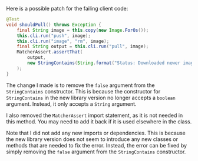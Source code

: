 Here is a possible patch for the failing client code:

```java
@Test
void shouldPull() throws Exception {
    final String image = this.copy(new Image.ForOs());
    this.cli.run("push", image);
    this.cli.run("image", "rm", image);
    final String output = this.cli.run("pull", image);
    MatcherAssert.assertThat(
        output,
        new StringContains(String.format("Status: Downloaded newer image for %s", image))
    );
}
```

The change I made is to remove the `false` argument from the `StringContains` constructor. This is because the constructor for `StringContains` in the new library version no longer accepts a `boolean` argument. Instead, it only accepts a `String` argument.

I also removed the `MatcherAssert` import statement, as it is not needed in this method. You may need to add it back if it is used elsewhere in the class.

Note that I did not add any new imports or dependencies. This is because the new library version does not seem to introduce any new classes or methods that are needed to fix the error. Instead, the error can be fixed by simply removing the `false` argument from the `StringContains` constructor.